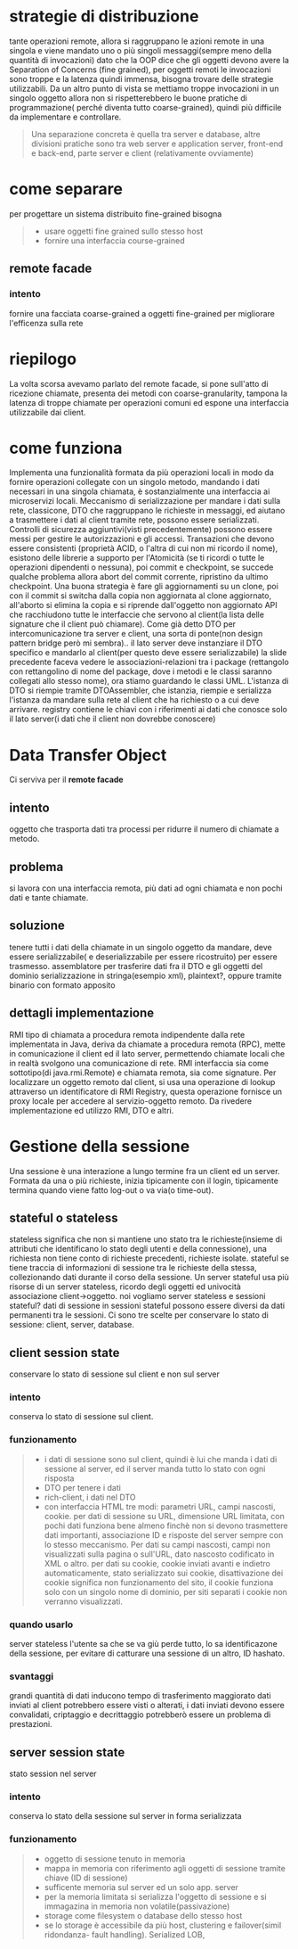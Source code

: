 # strategie di distribuzione
tante operazioni remote, allora si raggruppano le azioni remote in una singola e viene mandato uno o più singoli messaggi(sempre meno della quantità di invocazioni)
dato che la OOP dice che gli oggetti devono avere la Separation of Concerns (fine grained), per oggetti remoti le invocazioni sono troppe e la latenza quindi immensa, bisogna trovare delle strategie utilizzabili.
Da un altro punto di vista se mettiamo troppe invocazioni in un singolo oggetto allora non si rispetterebbero le buone pratiche di programmazione( perché diventa tutto coarse-grained), quindi più difficile da implementare e controllare.
> Una separazione concreta è quella tra server e database, altre divisioni pratiche sono tra web server e application server, front-end e back-end, parte server e client (relativamente ovviamente)
# come separare
per progettare un sistema distribuito fine-grained bisogna
> - usare oggetti fine grained sullo stesso host
> - fornire una interfaccia course-grained 

## remote facade
### intento
fornire una facciata coarse-grained a oggetti fine-grained per migliorare l'efficenza sulla rete

# riepilogo
La volta scorsa avevamo parlato del remote facade, si pone sull'atto di ricezione chiamate, presenta dei metodi con coarse-granularity, tampona la latenza di troppe chiamate per operazioni comuni ed espone una interfaccia utilizzabile dai client.
# come funziona
Implementa una funzionalità formata da più operazioni locali in modo da fornire operazioni collegate con un singolo metodo, mandando i dati necessari in una singola chiamata, è sostanzialmente una interfaccia ai microservizi locali.
Meccanismo di serializzazione per mandare i dati sulla rete, classicone, DTO che raggruppano le richieste in messaggi, ed aiutano a trasmettere i dati al client tramite rete, possono essere serializzati.
Controlli di sicurezza aggiuntivi(visti precedentemente) possono essere messi per gestire le autorizzazioni e gli accessi.
Transazioni che devono essere consistenti (proprietà ACID, o l'altra di cui non mi ricordo il nome), esistono delle librerie a supporto per l'Atomicità (se ti ricordi o tutte le operazioni dipendenti o nessuna), poi commit e checkpoint, se succede qualche problema allora abort del commit corrente, ripristino da ultimo checkpoint. Una buona strategia è fare gli aggiornamenti su un clone, poi con il commit si switcha dalla copia non aggiornata al clone aggiornato, all'aborto si elimina la copia e si riprende dall'oggetto non aggiornato
API che racchiudono tutte le interfaccie che servono al client(la lista delle signature che il client può chiamare).
Come già detto DTO per intercomunicazione tra server e client, una sorta di ponte(non design pattern bridge però mi sembra)..
il lato server deve instanziare il DTO specifico e mandarlo al client(per questo deve essere serializzabile)
la slide precedente faceva vedere le associazioni-relazioni tra i package (rettangolo con rettangolino di nome del package, dove i metodi e le classi saranno collegati allo stesso nome), ora stiamo guardando le classi UML.
L'istanza di DTO si riempie tramite DTOAssembler, che istanzia, riempie e serializza l'istanza da mandare sulla rete al client che ha richiesto o a cui deve arrivare.
registry contiene le chiavi con i riferimenti ai dati che conosce solo il lato server(i dati che il client non dovrebbe conoscere)

# Data Transfer Object
Ci serviva per il **remote facade**
## intento
oggetto che trasporta dati tra processi per ridurre il numero di chiamate a metodo.
## problema
si lavora con una interfaccia remota, più dati ad ogni chiamata e non pochi dati e tante chiamate.
## soluzione
tenere tutti i dati della chiamate in un singolo oggetto da mandare, deve essere serializzabile( e deserializzabile per essere ricostruito) per essere trasmesso.
assemblatore per trasferire dati fra il DTO e gli oggetti del dominio
serializzazione in stringa(esempio xml), plaintext?, oppure tramite binario con formato apposito

## dettagli implementazione
RMI tipo di chiamata a procedura remota indipendente dalla rete implementata in Java, deriva da chiamate a procedura remota (RPC), mette in comunicazione il client ed il lato server, permettendo chiamate locali che in realtà svolgono una comunicazione di rete.
RMI interfaccia sia come sottotipo(di java.rmi.Remote) e chiamata remota, sia come signature.
Per localizzare un oggetto remoto dal client, si usa una operazione di lookup attraverso un identificatore di RMI Registry, questa operazione fornisce un proxy locale per accedere al servizio-oggetto remoto.
Da rivedere implementazione ed utilizzo RMI, DTO e altri.

# Gestione della sessione
Una sessione è una interazione a lungo termine fra un client ed un server. Formata da una o più richieste, inizia tipicamente con il login, tipicamente termina quando viene fatto log-out o va via(o time-out).
## stateful o stateless
stateless significa che non si mantiene uno stato tra le richieste(insieme di attributi che identificano lo stato degli utenti e della connessione), una richiesta non tiene conto di richieste precedenti, richieste isolate.
stateful se tiene traccia di informazioni di sessione tra le richieste della stessa, collezionando dati durante il corso della sessione.
Un server stateful usa più risorse di un server stateless, ricordo degli oggetti ed univocità associazione client->oggetto.
noi vogliamo server stateless e sessioni stateful?
dati di sessione in sessioni stateful possono essere diversi da dati permanenti tra le sessioni.
Ci sono tre scelte per conservare lo stato di sessione: client, server, database.

## client session state
conservare lo stato di sessione sul client e non sul server
### intento
conserva lo stato di sessione sul client.
### funzionamento
> - i dati di sessione sono sul client, quindi è lui che manda i dati di sessione al server, ed il server manda tutto lo stato con ogni risposta
> - DTO per tenere i dati
> - rich-client, i dati nel DTO
> - con interfaccia HTML tre modi: parametri URL, campi nascosti, cookie.
per dati di sessione su URL, dimensione URL limitata, con pochi dati funziona bene almeno finchè non si devono trasmettere dati importanti, associazione ID e risposte del server sempre con lo stesso meccanismo.
Per dati su campi nascosti, campi non visualizzati sulla pagina o sull'URL, 
    <input type="hidden">
dato nascosto codificato in XML o altro.
per dati su cookie, cookie inviati avanti e indietro automaticamente, stato serializzato sui cookie, disattivazione dei cookie significa non funzionamento del sito, il cookie funziona solo con un singolo nome di dominio, per siti separati i cookie non verranno visualizzati.
### quando usarlo
server stateless
l'utente sa che se va giù perde tutto, lo sa
identificazone della sessione, per evitare di catturare una sessione di un altro, ID hashato.
### svantaggi 
grandi quantità di dati inducono tempo di trasferimento maggiorato
dati inviati al client potrebbero essere visti o alterati, i dati inviati devono essere convalidati, criptaggio e decrittaggio potrebberò essere un problema di prestazioni.

## server session state
stato session nel server
### intento
conserva lo stato della sessione sul server in forma serializzata
### funzionamento
> - oggetto di sessione tenuto in memoria
> - mappa in memoria con riferimento agli oggetti di sessione tramite chiave (ID di sessione)
> - sufficente memoria sul server ed un solo app. server
> - per la memoria limitata si serializza l'oggetto di sessione e si immagazina in memoria non volatile(passivazione)
> - storage come filesystem o database dello stesso host
> - se lo storage è accessibile da più host, clustering e failover(simil ridondanza- fault handling).
Serialized LOB, 